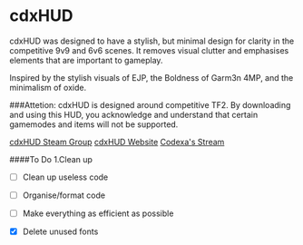 # cdxHUD
cdxHUD was designed to have a stylish, but minimal design for clarity in the competitive 9v9 and 6v6 scenes. It removes visual clutter and emphasises elements that are important to gameplay. 

Inspired by the stylish visuals of EJP, the Boldness of Garm3n 4MP, and the minimalism of oxide.

###Attetion:
cdxHUD is designed around competitive TF2. By downloading and using this HUD, you acknowledge and understand that certain gamemodes and items will not be supported.

[cdxHUD Steam Group](http://steamcommunity.com/groups/cdxHUD)
[cdxHUD Website](http://hud.codexa.tv)
[Codexa's Stream](http://twitch.tv/codexa)

####To Do
1.Clean up
- [ ] Clean up useless code
- [ ] Organise/format code
- [ ] Make everything as efficient as possible
- [x] Delete unused fonts

